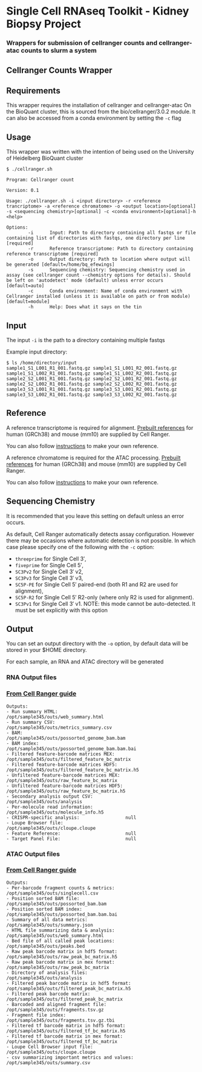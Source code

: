 # Single Cell RNAseq Toolkit - Kidney Biopsy Project

### Wrappers for submission of cellranger counts and cellranger-atac counts to slurm a system

## Cellranger Counts Wrapper

## Requirements
This wrapper requires the installation of cellranger and cellranger-atac
On the BioQuant cluster, this is sourced from the bio/cellranger/3.0.2 module.
It can also be accessed from a conda environment by setting the `-c` flag 

## Usage

This wrapper was written with the intention of being used on the University of Heidelberg BioQuant cluster

```
$ ./cellranger.sh

Program: Cellranger count

Version: 0.1

Usage: ./cellranger.sh -i <input directory> -r <reference trancriptome> -a <reference chromatome> -o <output location>[optional] -s <sequencing chemistry>[optional] -c <conda environment>[optional]-h <help>

Options:
        -i      Input: Path to directory containing all fastqs or file containing list of directories with fastqs, one directory per line [required]
        -r      Reference transcriptome: Path to directory containing reference transcriptome [required]
        -o      Output directory: Path to location where output will be generated [default=/home/bq_efewings]
        -s      Sequencing chemistry: Sequencing chemistry used in assay (see cellranger count --chemistry options for details). Should be left on 'autodetect' mode (default) unless error occurs [default=auto]
        -c      Conda environment: Name of conda environment with Cellranger installed (unless it is available on path or from module) [default=module]
        -h      Help: Does what it says on the tin
```
## Input

The input `-i` is the path to a directory containing multiple fastqs


Example input directory:
```
$ ls /home/directory/input
sample1_S1_L001_R1_001.fastq.gz sample1_S1_L001_R2_001.fastq.gz
sample1_S1_L002_R1_001.fastq.gz sample1_S1_L002_R2_001.fastq.gz
sample2_S2_L001_R1_001.fastq.gz sample2_S2_L001_R2_001.fastq.gz
sample2_S2_L002_R1_001.fastq.gz sample2_S2_L002_R2_001.fastq.gz
sample3_S3_L001_R1_001.fastq.gz sample3_S3_L001_R2_001.fastq.gz
sample3_S3_L002_R1_001.fastq.gz sample3_S3_L002_R2_001.fastq.gz
```
## Reference

A reference transcriptome is required for alignment. [Prebuilt references](https://support.10xgenomics.com/single-cell-gene-expression/software/downloads/latest) for human (GRCh38) and mouse (mm10) are supplied by Cell Ranger.

You can also follow [instructions](https://support.10xgenomics.com/single-cell-gene-expression/software/pipelines/latest/using/tutorial_mr) to make your own reference.

A reference chromatome is required for the ATAC processing. [Prebuilt references](https://support.10xgenomics.com/single-cell-atac/software/downloads/latest) for human (GRCh38) and mouse (mm10) are supplied by Cell Ranger.

You can also follow [instructions](https://support.10xgenomics.com/single-cell-atac/software/pipelines/latest/advanced/references) to make your own reference.

## Sequencing Chemistry

It is recommended that you leave this setting on default unless an error occurs.

As default, Cell Ranger automatically detects assay configuration. However there may be occasions where automatic detection is not possible. In which case please specify one of the following with the `-c` option:

+ `threeprime` for Single Cell 3′,
+ `fiveprime` for Single Cell 5′,
+ `SC3Pv2` for Single Cell 3′ v2,
+ `SC3Pv3` for Single Cell 3′ v3,
+ `SC5P-PE` for Single Cell 5′ paired-end (both R1 and R2 are used for alignment),
+ `SC5P-R2` for Single Cell 5′ R2-only (where only R2 is used for alignment).
+ `SC3Pv1` for Single Cell 3′ v1. NOTE: this mode cannot be auto-detected. It must be set explicitly with this option

## Output

You can set an output directory with the `-o` option, by default data will be stored in your $HOME directory.

For each sample, an RNA and ATAC directory will be generated

### RNA Output files
### [From Cell Ranger guide](https://support.10xgenomics.com/single-cell-gene-expression/software/pipelines/latest/using/count)


```
Outputs:
- Run summary HTML:                         /opt/sample345/outs/web_summary.html
- Run summary CSV:                          /opt/sample345/outs/metrics_summary.csv
- BAM:                                      /opt/sample345/outs/possorted_genome_bam.bam
- BAM index:                                /opt/sample345/outs/possorted_genome_bam.bam.bai
- Filtered feature-barcode matrices MEX:    /opt/sample345/outs/filtered_feature_bc_matrix
- Filtered feature-barcode matrices HDF5:   /opt/sample345/outs/filtered_feature_bc_matrix.h5
- Unfiltered feature-barcode matrices MEX:  /opt/sample345/outs/raw_feature_bc_matrix
- Unfiltered feature-barcode matrices HDF5: /opt/sample345/outs/raw_feature_bc_matrix.h5
- Secondary analysis output CSV:            /opt/sample345/outs/analysis
- Per-molecule read information:            /opt/sample345/outs/molecule_info.h5
- CRISPR-specific analysis:                 null
- Loupe Browser file:                       /opt/sample345/outs/cloupe.cloupe
- Feature Reference:                        null
- Target Panel File:                        null

```

### ATAC Output files
### [From Cell Ranger guide](https://support.10xgenomics.com/single-cell-atac/software/pipelines/latest/using/count)


```
Outputs:
- Per-barcode fragment counts & metrics:        /opt/sample345/outs/singlecell.csv
- Position sorted BAM file:                     /opt/sample345/outs/possorted_bam.bam
- Position sorted BAM index:                    /opt/sample345/outs/possorted_bam.bam.bai
- Summary of all data metrics:                  /opt/sample345/outs/summary.json
- HTML file summarizing data & analysis:        /opt/sample345/outs/web_summary.html
- Bed file of all called peak locations:        /opt/sample345/outs/peaks.bed
- Raw peak barcode matrix in hdf5 format:       /opt/sample345/outs/raw_peak_bc_matrix.h5
- Raw peak barcode matrix in mex format:        /opt/sample345/outs/raw_peak_bc_matrix
- Directory of analysis files:                  /opt/sample345/outs/analysis
- Filtered peak barcode matrix in hdf5 format:  /opt/sample345/outs/filtered_peak_bc_matrix.h5
- Filtered peak barcode matrix:                 /opt/sample345/outs/filtered_peak_bc_matrix
- Barcoded and aligned fragment file:           /opt/sample345/outs/fragments.tsv.gz
- Fragment file index:                          /opt/sample345/outs/fragments.tsv.gz.tbi
- Filtered tf barcode matrix in hdf5 format:    /opt/sample345/outs/filtered_tf_bc_matrix.h5
- Filtered tf barcode matrix in mex format:     /opt/sample345/outs/filtered_tf_bc_matrix
- Loupe Cell Browser input file:                /opt/sample345/outs/cloupe.cloupe
- csv summarizing important metrics and values: /opt/sample345/outs/summary.csv
 
```

